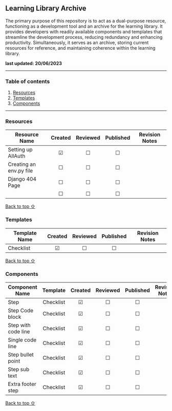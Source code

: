 ## Learning Library Archive

The primary purpose of this repository is to act as a dual-purpose resource, functioning as a development tool and an archive for the learning library. It provides developers with readily available components and templates that streamline the development process, reducing redundancy and enhancing productivity. Simultaneously, it serves as an archive, storing current resources for reference, and maintaining coherence within the learning library.

**last updated: 20/06/2023**

***

### Table of contents
1. [Resources](#Resources)
2. [Templates](#Templates)
3. [Components](#Components)

***

### Resources
| Resource Name | Created | Reviewed | Published | Revision Notes |
|---------------|:-------:|:--------:|:---------:|----------|
| Setting up AllAuth   | &#9745; |  &#9744; |  &#9744;  |          | 
| Creating an env.py file   | &#9744; |  &#9744; |  &#9744;  |          | 
| Django 404 Page   | &#9744; |  &#9744; |  &#9744;  |          | 
|    | &#9744; |  &#9744; |  &#9744;  |          | 

[Back to top ⇧](#table-of-contents)

### Templates
| Template Name | Created | Reviewed | Published | Revision Notes |
|---------------|:-------:|:--------:|:---------:|----------|
| Checklist       | &#9745; |  &#9744; |  &#9744;  |        |    

[Back to top ⇧](#table-of-contents)

### Components
| Component Name | Template | Created | Reviewed | Published | Revision Notes |
|----------------|:-------:|:-------:|:--------:|:---------:|----------|
| Step              | Checklist | &#9745; |  &#9744; |  &#9744;  |          |
| Step Code block             | Checklist | &#9745; |  &#9744; |  &#9744;  |          |
| Step with code line           | Checklist | &#9745; |  &#9744; |  &#9744;  |          |
| Single code line            | Checklist | &#9745; |  &#9744; |  &#9744;  |          |
| Step bullet point          | Checklist | &#9745; |  &#9744; |  &#9744;  |          |
| Step sub text          | Checklist | &#9745; |  &#9744; |  &#9744;  |          |
| Extra footer step          | Checklist | &#9745; |  &#9744; |  &#9744;  |          |

[Back to top ⇧](#table-of-contents)
